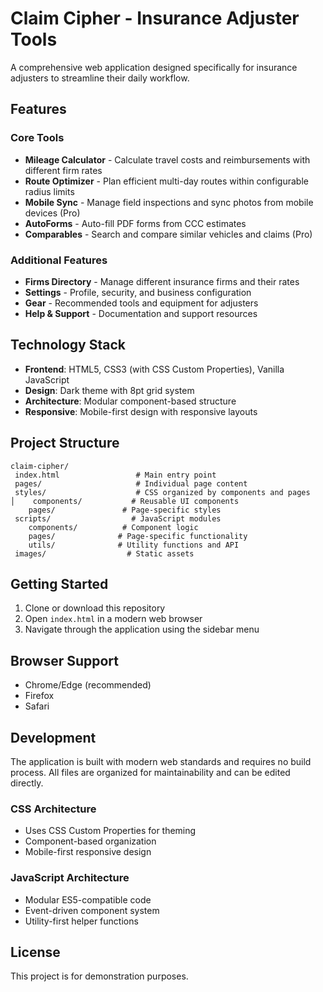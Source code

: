 ﻿# Claim Cipher - Insurance Adjuster Tools

A comprehensive web application designed specifically for insurance adjusters to streamline their daily workflow.

## Features

### Core Tools
- **Mileage Calculator** - Calculate travel costs and reimbursements with different firm rates
- **Route Optimizer** - Plan efficient multi-day routes within configurable radius limits
- **Mobile Sync** - Manage field inspections and sync photos from mobile devices (Pro)
- **AutoForms** - Auto-fill PDF forms from CCC estimates
- **Comparables** - Search and compare similar vehicles and claims (Pro)

### Additional Features
- **Firms Directory** - Manage different insurance firms and their rates
- **Settings** - Profile, security, and business configuration
- **Gear** - Recommended tools and equipment for adjusters
- **Help & Support** - Documentation and support resources

## Technology Stack

- **Frontend**: HTML5, CSS3 (with CSS Custom Properties), Vanilla JavaScript
- **Design**: Dark theme with 8pt grid system
- **Architecture**: Modular component-based structure
- **Responsive**: Mobile-first design with responsive layouts

## Project Structure

```
claim-cipher/
 index.html                 # Main entry point
 pages/                     # Individual page content
 styles/                    # CSS organized by components and pages
│    components/           # Reusable UI components
    pages/               # Page-specific styles
 scripts/                  # JavaScript modules
    components/          # Component logic
    pages/              # Page-specific functionality
    utils/              # Utility functions and API
 images/                  # Static assets
```

## Getting Started

1. Clone or download this repository
2. Open `index.html` in a modern web browser
3. Navigate through the application using the sidebar menu

## Browser Support

- Chrome/Edge (recommended)
- Firefox
- Safari

## Development

The application is built with modern web standards and requires no build process. All files are organized for maintainability and can be edited directly.

### CSS Architecture
- Uses CSS Custom Properties for theming
- Component-based organization
- Mobile-first responsive design

### JavaScript Architecture
- Modular ES5-compatible code
- Event-driven component system
- Utility-first helper functions

## License

This project is for demonstration purposes.
